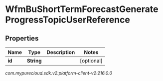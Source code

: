 # WfmBuShortTermForecastGenerateProgressTopicUserReference


## Properties

| Name | Type | Description | Notes |
| ------------ | ------------- | ------------- | ------------- |
| **id** | **String** |  |  [optional] |




_com.mypurecloud.sdk.v2:platform-client-v2:216.0.0_
